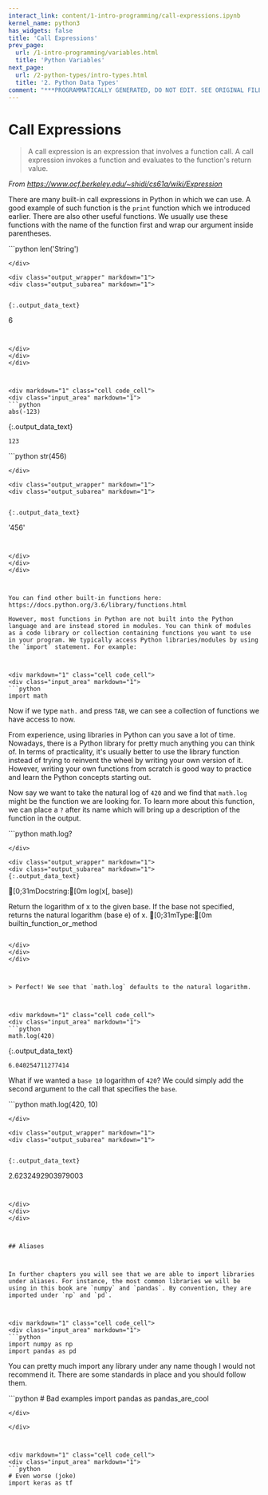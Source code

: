 ```yaml
---
interact_link: content/1-intro-programming/call-expressions.ipynb
kernel_name: python3
has_widgets: false
title: 'Call Expressions'
prev_page:
  url: /1-intro-programming/variables.html
  title: 'Python Variables'
next_page:
  url: /2-python-types/intro-types.html
  title: '2. Python Data Types'
comment: "***PROGRAMMATICALLY GENERATED, DO NOT EDIT. SEE ORIGINAL FILES IN /content***"
---
```



# Call Expressions



>A call expression is an expression that involves a function call. A call expression invokes a function and evaluates to the function's return value. 

*From https://www.ocf.berkeley.edu/~shidi/cs61a/wiki/Expression*

There are many built-in call expressions in Python in which we can use. A good example of such function is the `print` function which we introduced earlier. There are also other useful functions. We usually use these functions with the name of the function first and wrap our argument inside parentheses.



<div markdown="1" class="cell code_cell">
<div class="input_area" markdown="1">
```python
len('String')

```
</div>

<div class="output_wrapper" markdown="1">
<div class="output_subarea" markdown="1">


{:.output_data_text}
```
6
```


</div>
</div>
</div>



<div markdown="1" class="cell code_cell">
<div class="input_area" markdown="1">
```python
abs(-123)

```
</div>

<div class="output_wrapper" markdown="1">
<div class="output_subarea" markdown="1">


{:.output_data_text}
```
123
```


</div>
</div>
</div>



<div markdown="1" class="cell code_cell">
<div class="input_area" markdown="1">
```python
str(456)

```
</div>

<div class="output_wrapper" markdown="1">
<div class="output_subarea" markdown="1">


{:.output_data_text}
```
'456'
```


</div>
</div>
</div>



You can find other built-in functions here: https://docs.python.org/3.6/library/functions.html

However, most functions in Python are not built into the Python language and are instead stored in modules. You can think of modules as a code library or collection containing functions you want to use in your program. We typically access Python libraries/modules by using the `import` statement. For example:



<div markdown="1" class="cell code_cell">
<div class="input_area" markdown="1">
```python
import math

```
</div>

</div>



Now if we type `math.` and press `TAB`, we can see a collection of functions we have access to now. 

From experience, using libraries in Python can you save a lot of time. Nowadays, there is a Python library for pretty much anything you can think of. In terms of practicality, it's usually better to use the library function instead of trying to reinvent the wheel by writing your own version of it. However, writing your own functions from scratch is good way to practice and learn the Python concepts starting out.



Now say we want to take the natural log of `420` and we find that `math.log` might be the function we are looking for. To learn more about this function, we can place a `?` after its name which will bring up a description of the function in the output.



<div markdown="1" class="cell code_cell">
<div class="input_area" markdown="1">
```python
math.log?

```
</div>

<div class="output_wrapper" markdown="1">
<div class="output_subarea" markdown="1">
{:.output_data_text}
```
[0;31mDocstring:[0m
log(x[, base])

Return the logarithm of x to the given base.
If the base not specified, returns the natural logarithm (base e) of x.
[0;31mType:[0m      builtin_function_or_method

```

</div>
</div>
</div>



> Perfect! We see that `math.log` defaults to the natural logarithm.



<div markdown="1" class="cell code_cell">
<div class="input_area" markdown="1">
```python
math.log(420)

```
</div>

<div class="output_wrapper" markdown="1">
<div class="output_subarea" markdown="1">


{:.output_data_text}
```
6.040254711277414
```


</div>
</div>
</div>



What if we wanted a `base 10` logarithm of `420`? We could simply add the second argument to the call that specifies the `base`.



<div markdown="1" class="cell code_cell">
<div class="input_area" markdown="1">
```python
math.log(420, 10)

```
</div>

<div class="output_wrapper" markdown="1">
<div class="output_subarea" markdown="1">


{:.output_data_text}
```
2.6232492903979003
```


</div>
</div>
</div>



## Aliases



In further chapters you will see that we are able to import libraries under aliases. For instance, the most common libraries we will be using in this book are `numpy` and `pandas`. By convention, they are imported under `np` and `pd`.



<div markdown="1" class="cell code_cell">
<div class="input_area" markdown="1">
```python
import numpy as np
import pandas as pd

```
</div>

</div>



You can pretty much import any library under any name though I would not recommend it. There are some standards in place and you should follow them.



<div markdown="1" class="cell code_cell">
<div class="input_area" markdown="1">
```python
# Bad examples
import pandas as pandas_are_cool

```
</div>

</div>



<div markdown="1" class="cell code_cell">
<div class="input_area" markdown="1">
```python
# Even worse (joke)
import keras as tf

```
</div>

</div>

